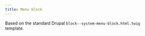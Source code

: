 ```yaml
---
title: Menu block
---
```

Based on the standard Drupal `block--system-menu-block.html.twig` template.
